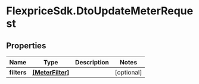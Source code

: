 # FlexpriceSdk.DtoUpdateMeterRequest

## Properties

Name | Type | Description | Notes
------------ | ------------- | ------------- | -------------
**filters** | [**[MeterFilter]**](MeterFilter.md) |  | [optional] 



